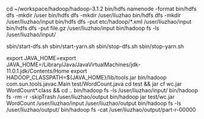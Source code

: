 cd ~/workspace/hadoop/hadoop-3.1.2
bin/hdfs namenode -format
bin/hdfs dfs -mkdir /user
bin/hdfs dfs -mkdir /user/liuzhao
bin/hdfs dfs -mkdir /user/liuzhao/input
bin/hdfs dfs -put etc/hadoop/*.xml /user/liuzhao/input
bin/hdfs dfs -put file.gz /user/liuzhao/input
bin/hadoop fs -ls /user/liuzhao/input/


sbin/start-dfs.sh
sbin/start-yarn.sh
sbin/stop-dfs.sh
sbin/stop-yarn.sh


export JAVA_HOME=export JAVA_HOME=/Library/Java/JavaVirtualMachines/jdk-11.0.1.jdk/Contents/Home
export HADOOP_CLASSPATH=${JAVA_HOME}/lib/tools.jar
bin/hadoop com.sun.tools.javac.Main test/WordCount.java
cd test && jar cf wc.jar WordCount*.class && cd ..
bin/hadoop fs -ls /user/liuzhao/input/
bin/hadoop fs -rm -r -skipTrash /user/liuzhao/output
bin/hadoop jar test/wc.jar WordCount /user/liuzhao/input /user/liuzhao/output
bin/hadoop fs -ls /user/liuzhao/output/
bin/hadoop fs -cat /user/liuzhao/output/part-r-00000


